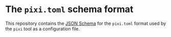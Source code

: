 # The `pixi.toml` schema format

This repository contains the [JSON Schema](./schema.json) for the `pixi.toml` format used by the `pixi` tool as a configuration file.

